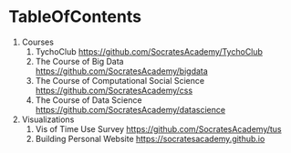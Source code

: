 # TableOfContents

1. Courses
    1. TychoClub https://github.com/SocratesAcademy/TychoClub
    2. The Course of Big Data https://github.com/SocratesAcademy/bigdata
    3. The Course of Computational Social Science https://github.com/SocratesAcademy/css
    4. The Course of Data Science https://github.com/SocratesAcademy/datascience
2. Visualizations
    1. Vis of Time Use Survey https://github.com/SocratesAcademy/tus
    2. Building Personal Website https://socratesacademy.github.io
